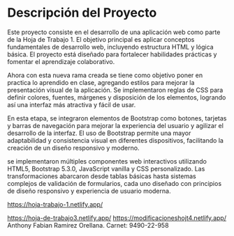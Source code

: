 # Descripción del Proyecto

Este proyecto consiste en el desarrollo de una aplicación web como parte de la Hoja de Trabajo 1. El objetivo principal es aplicar conceptos fundamentales de desarrollo web, incluyendo estructura HTML y lógica básica. El proyecto está diseñado para fortalecer habilidades prácticas y fomentar el aprendizaje colaborativo.

Ahora con esta nueva rama creada se tiene como objetivo poner en practica lo
aprendido en clase, agregando estilos para mejorar la presentación visual de la aplicación. Se implementaron reglas de CSS para definir colores, fuentes, márgenes y disposición de los elementos, logrando así una interfaz más atractiva y fácil de usar.

En esta etapa, se integraron elementos de Bootstrap como botones, tarjetas y barras de navegación para mejorar la experiencia del usuario y agilizar el desarrollo de la interfaz. El uso de Bootstrap permite una mayor adaptabilidad y consistencia visual en diferentes dispositivos, facilitando la creación de un diseño responsivo y moderno.

 se implementaron múltiples componentes web interactivos utilizando HTML5, Bootstrap 5.3.0, JavaScript vanilla y CSS personalizado. Las transformaciones abarcaron desde tablas básicas hasta sistemas complejos de validación de formularios, cada uno diseñado con principios de diseño responsivo y experiencia de usuario moderna.

https://hoja-trabajo-1.netlify.app/

https://hoja-de-trabajo3.netlify.app/
https://modificacioneshojt4.netlify.app/
Anthony Fabian Ramirez Orellana. Carnet: 9490-22-958